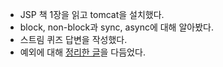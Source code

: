 - JSP 책 1장을 읽고 tomcat을 설치했다.
- block, non-block과 sync, async에 대해 알아봤다.
- 스트림 퀴즈 답변을 작성했다.
- 예외에 대해 [정리한 글](../Java/exceptions.md)을 다듬었다.
